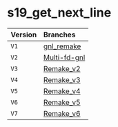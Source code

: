# s19_get_next_line

| Version | Branches |
|-|:-|
| `V1` | [gnl_remake](https://github.com/Matthew-Dreemurr/42_get_next_line/tree/gnl_remake) |
| `V2` | [Multi-fd-gnl](https://github.com/Matthew-Dreemurr/42_get_next_line/tree/Multi-fd-gnl) |
| `V3` | [Remake_v2](https://github.com/Matthew-Dreemurr/42_get_next_line/tree/Remake_v2) |
| `V4` | [Remake_v3](https://github.com/Matthew-Dreemurr/42_get_next_line/tree/Remake_v3) |
| `V5` | [Remake_v4](https://github.com/Matthew-Dreemurr/42_get_next_line/tree/Remake_v4) |
| `V6` | [Remake_v5](https://github.com/Matthew-Dreemurr/42_get_next_line/tree/Remake_v5) |
| `V7` | [Remake_v6](https://github.com/Matthew-Dreemurr/42_get_next_line/tree/Remake_v6) |